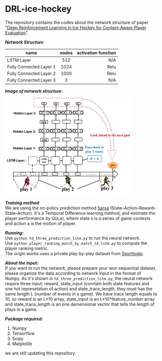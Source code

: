 # DRL-ice-hockey

The repository contains the codes about the network structure of paper "[Deep Reinforcement Learning in Ice Hockey
for Context-Aware Player Evaluation](https://arxiv.org/abs/1805.11088)".  

***Network Structure***:  

| name        | nodes           | activation function  |
| ------------- |:-------------:| -----:|
| LSTM Layer    | 512           | N/A |
| Fully Connected Layer 1| 1024     |  Relu |
| Fully Connected Layer 2| 1000      |  Relu |
| Fully Connected Layer 3| 3      |  N/A |

***Image of network structure***:  

<img src=./images/DP-lstm-model-structure.png alt="drawing" height="320" width="420"/>

<!---![model-structure](./images/DP-lstm-model-structure.png =250x250)--->

***Training method***  
We are using the on-policy prediction method [Sarsa](https://en.wikipedia.org/wiki/State%E2%80%93action%E2%80%93reward%E2%80%93state%E2%80%93action) (State–Action–Reward–State–Action).
It's a Temporal Difference learning method, and estimate the player performance by Q(s,a), where state s is a series of game contexts and action a is the motion of player.

***Running:***  
Use ```python td_three_prediction_lstm.py``` to run the neural network.  
Use ```python player_ranking_match_by_match_td_lstm.py``` to compute the player ranking metric.  
The origin works uses a private play-by-play dataset from [Sportlogiq](http://sportlogiq.com/en/).

***About the input:***  
If you want to run the network, please prepare your won sequential dataset, please organize the data according to network input in the format of Numpy. As it's shown in ```td_three_prediction_lstm.py```, the neural network require three input: reward, state_input (conrtain both state features and one hot represetation of action) and state_trace_length, they must has the same length L (number of events in a game). We have trace length equals to 10, so reward is an L\*10 array, state_input is an L\*10\*feature_number array and state_trace_length is an one demensional vector that tells the length of plays in a game.

***Package required:***  
1. Numpy 
2. Tensorflow
3. Scipy
4. Matplotlib

we are still updating this repository.
